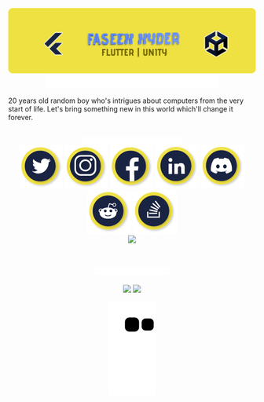 <div class = "header">
	<img src = "https://github.com/faseehhyder/faseehhyder/blob/main/Images/Banner.png"/>
</div>

<div class = "heading_detail" align = "center">
	<img src = "https://github.com/faseehhyder/faseehhyder/blob/main/Images/DETAIL.png" width = "70%">
</div>
<div>
	<p>20 years old random boy who's intrigues about computers from the very start of life. Let's bring something new in this world which'll change it forever.
	</p>
</div>
<div align = "center">
<br>
<img src = "https://github.com/faseehhyder/faseehhyder/blob/main/Images/PLACES%20YOU%20CAN%20FIND%20ME%20IN.png" width = "40%"/>
</div>
  <div align="center">
      <img src="https://github.com/faseehhyder/faseehhyder/blob/main/Icons/Twitter.png">
      <img src="https://github.com/faseehhyder/faseehhyder/blob/main/Icons/Instagram.png">
      <img src="https://github.com/faseehhyder/faseehhyder/blob/main/Icons/Facebook.png">
      <img src="https://github.com/faseehhyder/faseehhyder/blob/main/Icons/LinkedIn.png">
      <img src="https://github.com/faseehhyder/faseehhyder/blob/main/Icons/Discord.png">
      <img src="https://github.com/faseehhyder/faseehhyder/blob/main/Icons/Reddit.png">
      <img src="https://github.com/faseehhyder/faseehhyder/blob/main/Icons/Stackover%20Flow.png">
  </div>
  
 
<div align = "center">
	<img src = "https://github-readme-stats.vercel.app/api/top-langs/?username=faseehhyder&theme=material-palenight&hide_border=true,&layout=compact)](https://github.com/faseehhyder/github-readme-stats"/>
	</div>
<p align="center">
		<br>
	<br>
<img src = "https://github.com/faseehhyder/faseehhyder/blob/main/Images/CONTIBUTION%20STATS.png" width = "30%"/>
	<br>
	<br>
  <img width="400px" src="https://github-readme-stats.vercel.app/api?username=faseehhyder&count_private=true&show_icons=true&theme=material-palenight&hide_border=true&bg_color=1F222E" />
  <img width="400px" src="https://github-readme-streak-stats.herokuapp.com?user=faseehhyder&theme=material-palenight&hide_border=true&fire=C77800&ring=7C2AE8&background=1F222E" />
</p>

<div align="center"> <img src="https://raw.githubusercontent.com/muhiqsimui/muhiqsimui/output/github-contribution-grid-snake.svg" /></div>
  

